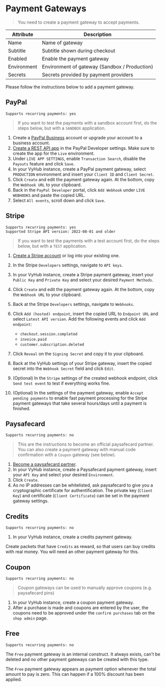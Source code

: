 
# Payment Gateways

> You need to create a payment gateway to accept payments.

| Attribute   | Description                                   |
|-------------|-----------------------------------------------|
| Name        | Name of gateway                               |
| Subtitle    | Subtitle shown during checkout                |
| Enabled     | Enable the payment gateway                    |
| Environment | Environment of gateway (Sandbox / Production) |
| Secrets     | Secrets provided by payment providers         |

Please follow the instructions below to add a payment gateway.

## PayPal

`Supports recurring payments: yes`

> If you want to test the payments with a sandbox account first, do the steps below, but with a `SANDBOX` application.

1. Create a [PayPal Business](https://www.paypal.com/business) account or upgrade your account to a business account.
2. [Create a REST API app](https://developer.paypal.com/developer/applications/) in the PayPal Developer settings. Make sure to create the app for the `Live`
 environment.
3. Under `LIVE APP SETTINGS`, enable `Transaction Search`, disable the `Payouts` feature and click `Save`.
4. In your VyHub instance, create a PayPal payment gateway, select `PRODUCTION` environment and insert your `Client ID` and `Client Secret`.
5. Click `Create` and edit the payment gateway again. At the bottom, copy the `Webhook URL` to your clipboard.
6. Back in the `PayPal Developer` portal, click `Add Webhook` under `LIVE WEBHOOKS` and paste the copied URL.
7. Select `All events`, scroll down and click `Save`.


## Stripe

```
Supports recurring payments: yes
Supported Stripe API version: 2022-08-01 and older
```


> If you want to test the payments with a test account first, do the steps below, but with a `TEST` application.

1. [Create a Stripe account](https://dashboard.stripe.com/register) or log into your existing one.
2. In the Stripe `Developers` settings, navigate to `API keys`.
3. In your VyHub instance, create a Stripe payment gateway, insert your `Public Key` and `Private Key` and select your desired `Payment Methods`.
4. Click `Create` and edit the payment gateway again. At the bottom, copy the `Webhook URL` to your clipboard.
5. Back at the Stripe `Developers` settings, navigate to `Webhooks`.
6. Click `Add (hosted) endpoint`, insert the copied URL to `Endpoint URL` and select `Latest API version`. Add the following events and click `Add endpoint`:

    - `checkout.session.completed`
    - `invoice.paid`
    - `customer.subscription.deleted`

7. Click `Reveal` on the `Signing Secret` and copy it to your clipboard.
8. Back at the VyHub settings of your Stripe gateway, insert the copied secret into the `Webhook Secret` field and click `Edit`.
9. (Optional) In the `Stripe` settings of the created webhook endpoint, click `Send test event` to test if everything works fine.
10. (Optional) In the settings of the payment gateway, enable `Accept pending payments` to enable fast payment processing for the Stripe payment gateways that take several hours/days until a payment is finished.

## Paysafecard

`Supports recurring payments: no`

> This are the instructions to become an official paysafecard partner. You can also create a payment gateway with manual code confirmation with a `Coupon` gateway (see below).

1. [Become a paysafecard partner](https://www.paysafecard.com/become-a-partner/).
2. In your VyHub instance, create a Paysafecard payment gateway, insert your `API Key` and select your desired `Environment`.
3. Click `Create`.
4. As no IP addresses can be whitelisted, ask paysafecard to give you a cryptographic certificate for authentification. The private key (`Client Key`) and certificate (`Client Certificate`) can be set in the payment gateway settings.

## Credits

`Supports recurring payments: no`

1. In your VyHub instance, create a credits payment gateway.

Create packets that have `Credits` as reward, so that users can buy credits with real money. You will need an other payment gateway for this.

## Coupon

`Supports recurring payments: no`

> Coupon gateways can be used to manually approve coupons (e.g. paysafecard pins)

1. In your VyHub instance, create a coupon payment gateway.
2. After a purchase is made and coupons are entered by the user, the coupons need to be approved under the `confirm purchases` tab on the `shop admin` page. 

## Free

`Supports recurring payments: no`

The `Free` payment gateway is an internal construct. It always exists, can't be deleted and no other payment gateways can be created with this type.

The `Free` payment gateway appears as payment option whenever the total amount to pay is zero. This can happen if a 100% discount has been applied.